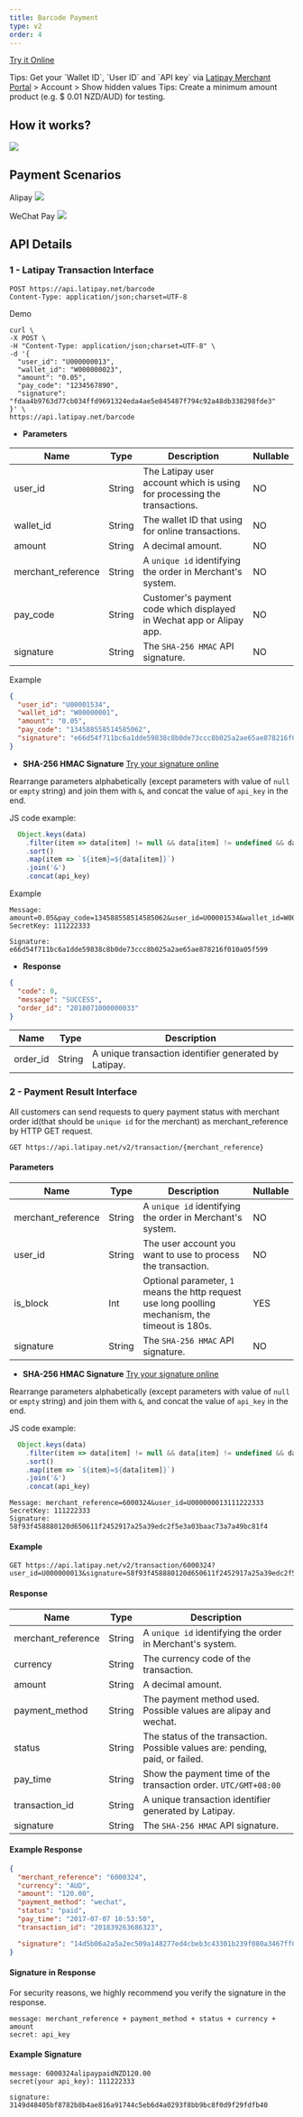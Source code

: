 ```yaml
---
title: Barcode Payment
type: v2
order: 4
---
```


[Try it Online](http://doc.latipay.net/api-console/index.html?api=/barcode)

<p class="tip">Tips: Get your `Wallet ID`, `User ID` and `API key` via <a href="https://merchant.latipay.net/account" target="__blank">Latipay Merchant Portal</a> > Account > Show hidden values
Tips: Create a minimum amount product (e.g. $ 0.01 NZD/AUD) for testing.</p>

## How it works?

![](../images/barcode_flow.png)


## Payment Scenarios

Alipay
![](../images/barcode_alipay.jpg)

WeChat Pay
![](../images/barcode_wechat.jpg)

## API Details

### 1 - Latipay Transaction Interface

```
POST https://api.latipay.net/barcode
Content-Type: application/json;charset=UTF-8
```

Demo

```
curl \
-X POST \
-H "Content-Type: application/json;charset=UTF-8" \
-d '{
  "user_id": "U000000013",
  "wallet_id": "W000000023",
  "amount": "0.05",
  "pay_code": "1234567890",
  "signature": "fdaa4b9763d77cb034ffd9691324eda4ae5e845487f794c92a48db338298fde3"
}' \
https://api.latipay.net/barcode
```

* <strong>Parameters</strong>

| Name  | Type  | Description | Nullable |
|------------- |---------------| -------------| -------------|
|user_id | String | The Latipay user account which is using for processing the transactions. | NO |
|wallet_id | String | The wallet ID that using for online transactions.  | NO
|amount | String | A decimal amount. | NO
|merchant_reference | String | A `unique id` identifying the order in Merchant's system. | NO
|pay_code | String | Customer's payment code which displayed in Wechat app or Alipay app. | NO
|signature | String | The `SHA-256 HMAC` API signature. | NO

Example

```json
{
  "user_id": "U00001534",
  "wallet_id": "W00000001",
  "amount": "0.05",
  "pay_code": "134588558514585062",
  "signature": "e66d54f711bc6a1dde59838c8b0de73ccc8b025a2ae65ae878216f010a05f599"
}
```

* <strong>SHA-256 HMAC Signature</strong> [Try your signature online](https://jsfiddle.net/tonnyLTP/wj36tey4/45/)

Rearrange parameters alphabetically (except parameters with value of `null` or `empty` string) and join them with `&`, and concat the value of `api_key` in the end.

JS code example:

```js
  Object.keys(data)
    .filter(item => data[item] != null && data[item] != undefined && data[item] !== '')
    .sort()
    .map(item => `${item}=${data[item]}`)
    .join('&')
    .concat(api_key)
```

Example

```
Message: amount=0.05&pay_code=134588558514585062&user_id=U00001534&wallet_id=W00000001111222333
SecretKey: 111222333

Signature: e66d54f711bc6a1dde59838c8b0de73ccc8b025a2ae65ae878216f010a05f599
```

* <strong>Response</strong>

```json
{
  "code": 0,
  "message": "SUCCESS",
  "order_id": "2018071000000033"
}
```

| Name  | Type  | Description  |
|------------- |---------------| -------------|
| order_id | String | A unique transaction identifier generated by Latipay. |


### 2 - Payment Result Interface
All customers can send requests to query payment status with merchant order id(that should be `unique id` for the merchant) as merchant_reference by HTTP GET request.

```
GET https://api.latipay.net/v2/transaction/{merchant_reference}
```

#### Parameters

| Name  | Type  | Description | Nullable |
|------------- |---------------| -------------| -------------|
| merchant_reference | String | A `unique id` identifying the order in Merchant's system. | NO |
| user_id | String | The user account you want to use to process the transaction. | NO |
| is_block | Int | Optional parameter, `1` means the http request use long poolling mechanism, the timeout is 180s. | YES |
| signature | String | The `SHA-256 HMAC` API signature. | NO |

* <strong>SHA-256 HMAC Signature</strong> [Try your signature online](https://jsfiddle.net/tonnyLTP/wj36tey4/45/)

Rearrange parameters alphabetically (except parameters with value of `null` or `empty` string) and join them with `&`, and concat the value of `api_key` in the end.

JS code example:

```js
  Object.keys(data)
    .filter(item => data[item] != null && data[item] != undefined && data[item] !== '')
    .sort()
    .map(item => `${item}=${data[item]}`)
    .join('&')
    .concat(api_key)
```

```
Message: merchant_reference=6000324&user_id=U000000013111222333
SecretKey: 111222333
Signature: 58f93f458880120d650611f2452917a25a39edc2f5e3a03baac73a7a49bc81f4
```

#### Example

```
GET https://api.latipay.net/v2/transaction/6000324?user_id=U000000013&signature=58f93f458880120d650611f2452917a25a39edc2f5e3a03baac73a7a49bc81f4
```

#### Response

| Name  | Type  | Description |
|------------- |---------------| -------------|
| merchant_reference | String | A `unique id` identifying the order in Merchant's system. |
| currency | String | The currency code of the transaction. |
| amount | String | A decimal amount. |
| payment_method | String | The payment method used. Possible values are alipay and wechat. |
| status | String | The status of the transaction. Possible values are: pending, paid, or failed. |
| pay_time | String | Show the payment time of the transaction order. `UTC/GMT+08:00`|
| transaction_id | String | A unique transaction identifier generated by Latipay. |
| signature | String | The `SHA-256 HMAC` API signature. |

#### Example Response

```json
{
  "merchant_reference": "6000324",
  "currency": "AUD",
  "amount": "120.00",
  "payment_method": "wechat",
  "status": "paid",
  "pay_time": "2017-07-07 10:53:50",
  "transaction_id": "201839263686323",

  "signature": "14d5b06a2a5a2ec509a148277ed4cbeb3c43301b239f080a3467ff0aba4070e3",
}
```

#### Signature in Response
For security reasons, we highly recommend you verify the signature in the response.

```
message: merchant_reference + payment_method + status + currency + amount
secret: api_key
```

#### Example Signature

```
message: 6000324alipaypaidNZD120.00
secret(your api_key): 111222333

signature: 3149d48405bf8782b8b4ae816a91744c5eb6d4a0293f8bb9bc8f0d9f29fdfb40

```

